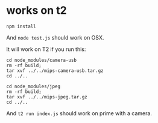 # works on t2

```
npm install
```

And `node test.js` should work on OSX.

It will work on T2 if you run this:

```
cd node_modules/camera-usb
rm -rf build; 
tar xvf ../../mips-camera-usb.tar.gz
cd ../..

cd node_modules/jpeg
rm -rf build; 
tar xvf ../../mips-jpeg.tar.gz
cd ../..
```

And `t2 run index.js` should work on prime with a camera.
